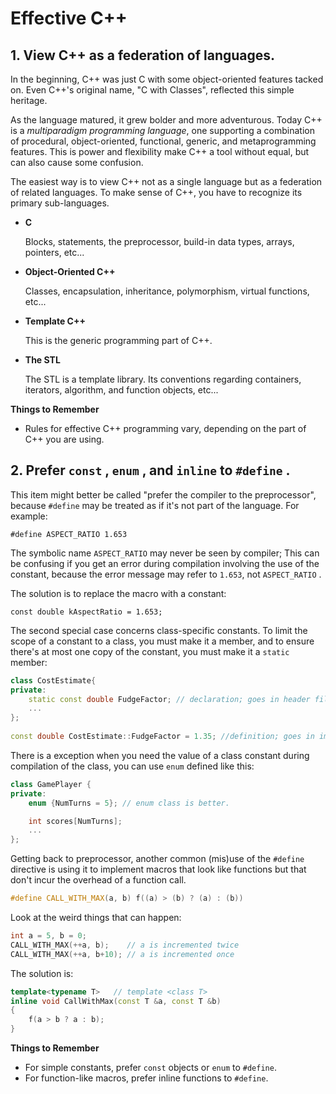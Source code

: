 # Effective C++

## 1. View C++ as a federation of languages.

In the beginning, C++ was just C with some object-oriented features tacked on. Even C++'s original name, "C with Classes", reflected this simple heritage.

As the language matured, it grew bolder and more adventurous. Today C++ is a *multiparadigm programming language*, one supporting a combination of procedural, object-oriented, functional, generic, and metaprogramming features. This is power and flexibility make C++ a tool without equal, but can also cause some confusion.

The easiest way is to view C++ not as a single language but as a federation of related languages. To make sense of C++, you have to recognize its primary sub-languages.

- **C**

    Blocks, statements, the preprocessor, build-in data types, arrays, pointers, etc...

- **Object-Oriented C++**

    Classes, encapsulation, inheritance, polymorphism, virtual functions, etc...

- **Template C++**

    This is the generic programming part of C++.

- **The STL**

    The STL is a template library. Its conventions regarding containers, iterators, algorithm, and function objects, etc...

**Things to Remember**

- Rules for effective C++ programming vary, depending on the part of C++ you are using.

## 2. Prefer `const` , `enum` , and `inline` to `#define` .

This item might better be called "prefer the compiler to the preprocessor", because `#define` may be treated as if it's not part of the language. For example:

    #define ASPECT_RATIO 1.653

The symbolic name `ASPECT_RATIO` may never be seen by compiler; This can be confusing if you get an error during compilation involving the use of the constant, because the error message may refer to `1.653`, not `ASPECT_RATIO` .

The solution is to replace the macro with a constant:

    const double kAspectRatio = 1.653;

The second special case concerns class-specific constants. To limit the scope of a constant to a class, you must make it a member, and to ensure there's at most one copy of the constant, you must make it a `static` member:

```cpp
class CostEstimate{
private:
    static const double FudgeFactor; // declaration; goes in header file
	...
};
    
const double CostEstimate::FudgeFactor = 1.35; //definition; goes in impl. file
```

There is a exception when you need the value of a class constant during compilation of the class, you can use `enum` defined like this:

```cpp
class GamePlayer {
private:
	enum {NumTurns = 5}; // enum class is better.

	int scores[NumTurns];
	...
};
``` 

Getting back to preprocessor, another common (mis)use of the `#define` directive is using it to implement macros that look like functions but that don't incur the overhead of a function call.

```cpp
#define CALL_WITH_MAX(a, b) f((a) > (b) ? (a) : (b))
```

Look at the weird things that can happen:

```cpp
int a = 5, b = 0;
CALL_WITH_MAX(++a, b);    // a is incremented twice
CALL_WITH_MAX(++a, b+10); // a is incremented once
```

The solution is:

```cpp
template<typename T>   // template <class T>
inline void CallWithMax(const T &a, const T &b)
{
	f(a > b ? a : b);
}
```

**Things to Remember**

- For simple constants, prefer `const` objects or `enum` to `#define`.
- For function-like macros, prefer inline functions to `#define`.